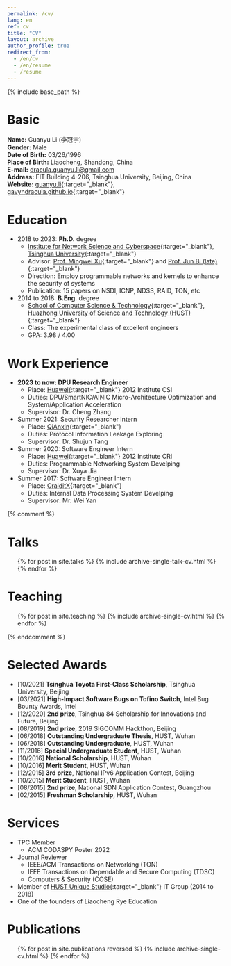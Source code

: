```yaml
---
permalink: /cv/
lang: en
ref: cv
title: "CV"
layout: archive
author_profile: true
redirect_from:
  - /en/cv
  - /en/resume
  - /resume
---
```


{% include base_path %}

Basic
======
**Name:** Guanyu Li (李冠宇)  
**Gender:** Male  
**Date of Birth:** 03/26/1996  
**Place of Birth:** Liaocheng, Shandong, China  
**E-mail:** dracula.guanyu.li@gmail.com  
**Address:** FIT Building 4-206, Tsinghua University, Beijing, China  
**Website:** [guanyu.li](https://guanyu.li){:target="\_blank"}, [gavyndracula.github.io](https://gavyndracula.github.io){:target="\_blank"}  

Education
======
* 2018 to 2023: **Ph.D.** degree
  * [Institute for Network Science and Cyberspace](http://www.insc.tsinghua.edu.cn){:target="\_blank"}, [Tsinghua University](https://www.tsinghua.edu.cn){:target="\_blank"}
  * Advisor: [Prof. Mingwei Xu](http://routing.netlab.edu.cn/tiki-index.php?page=Mingwei+Xu){:target="\_blank"} and [Prof. Jun Bi (late)](http://netarchlab.tsinghua.edu.cn/~junbi/){:target="\_blank"}
  * Direction: Employ programmable networks and kernels to enhance the security of systems
  * Publication: 15 papers on NSDI, ICNP, NDSS, RAID, TON, etc
* 2014 to 2018: **B.Eng.** degree
  * [School of Computer Science & Technology](http://cs.hust.edu.cn){:target="\_blank"}, [Huazhong University of Science and Technology (HUST)](http://www.hust.edu.cn){:target="\_blank"}
  * Class: The experimental class of excellent engineers
  * GPA: 3.98 / 4.00

Work Experience
======
* **2023 to now: DPU Research Engineer**
  * Place: [Huawei](https://www.huawei.com/){:target="\_blank"} 2012 Institute CSI
  * Duties: DPU/SmartNIC/AINIC Micro-Architecture Optimization and System/Application Acceleration
  * Supervisor: Dr. Cheng Zhang 
* Summer 2021: Security Researcher Intern
  * Place: [QiAnxin](https://www.qianxin.com//){:target="\_blank"}
  * Duties: Protocol Information Leakage Exploring
  * Supervisor: Dr. Shujun Tang
* Summer 2020: Software Engineer Intern
  * Place: [Huawei](https://www.huawei.com/){:target="\_blank"} 2012 Institute CRI
  * Duties: Programmable Networking System Develping
  * Supervisor: Dr. Xuya Jia
* Summer 2017: Software Engineer Intern
  * Place: [CraiditX](https://www.creditx.com/){:target="\_blank"}
  * Duties: Internal Data Processing System Develping
  * Supervisor: Mr. Wei Yan
  
{% comment %}

Talks
======
  <ul>{% for post in site.talks %}
    {% include archive-single-talk-cv.html %}
  {% endfor %}</ul>
  
Teaching
======
  <ul>{% for post in site.teaching %}
    {% include archive-single-cv.html %}
  {% endfor %}</ul>

{% endcomment %}

Selected Awards
======
* [10/2021] **Tsinghua Toyota First-Class Scholarship**, Tsinghua University, Beijing
* [03/2021] **High-Impact Software Bugs on Tofino Switch**, Intel Bug Bounty Awards, Intel
* [12/2020] **2nd prize**, Tsinghua 84 Scholarship for Innovations and Future, Beijing
* [08/2019] **2nd prize**, 2019 SIGCOMM Hackthon, Beijing
* [06/2018] **Outstanding Undergraduate Thesis**, HUST, Wuhan
* [06/2018] **Outstanding Undergraduate**, HUST, Wuhan
* [11/2016] **Special Undergraduate Student**, HUST, Wuhan
* [10/2016] **National Scholarship**, HUST, Wuhan
* [10/2016] **Merit Student**, HUST, Wuhan
* [12/2015] **3rd prize**, National IPv6 Application Contest, Beijing
* [10/2015] **Merit Student**, HUST, Wuhan
* [08/2015] **2nd prize**, National SDN Application Contest, Guangzhou
* [02/2015] **Freshman Scholarship**, HUST, Wuhan
  
Services
======
* TPC Member
  * ACM CODASPY Poster 2022
* Journal Reviewer
  * IEEE/ACM Transactions on Networking (TON)
  * IEEE Transactions on Dependable and Secure Computing (TDSC)
  * Computers & Security (COSE)
* Member of [HUST Unique Studio](https://www.hustunique.com){:target="\_blank"} IT Group (2014 to 2018)
* One of the founders of Liaocheng Rye Education

<div STYLE="page-break-after: always;"></div>

Publications
======
  <ul>{% for post in site.publications reversed %}
    {% include archive-single-cv.html %}
  {% endfor %}</ul>
 
